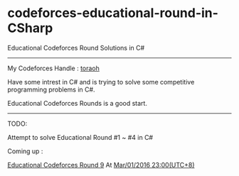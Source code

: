 # codeforces-educational-round-in-CSharp
Educational Codeforces Round Solutions in C#

-----

My Codeforces Handle : [toraoh](http://codeforces.com/profile/toraoh) 

Have some intrest in C# and is trying to solve some competitive programming problems in C#. 

Educational Codeforces Rounds is a good start.

-----

TODO:

Attempt to solve Educational Round #1 ~ #4 in C#

Coming up :

[Educational Codeforces Round 9](http://codeforces.com/contests/632) At [Mar/01/2016 23:00(UTC+8)](http://timeanddate.com/worldclock/fixedtime.html?day=1&month=3&year=2016&hour=18&min=0&sec=0&p1=166)